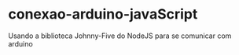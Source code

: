 # conexao-arduino-javaScript
 Usando a biblioteca Johnny-Five do NodeJS para se comunicar com arduino
